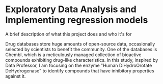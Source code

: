 # Exploratory Data Analysis and Implementing regression models

A brief description of what this project does and who it's for

Drug databases store huge amounts of open-source data, occasionally selected by scientists to benefit the community. One of the databases is Chembl, which is a meticulously managed collection of bioactive compounds exhibiting drug-like characteristics. In this study, inspired by Data Professor, I am focusing on the enzyme "Human DiHydroOrotate DeHydrogenase" to identify compounds that have inhibitory properties against it.
